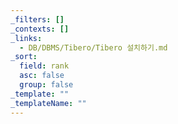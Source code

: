 ```yaml
---
_filters: []
_contexts: []
_links:
  - DB/DBMS/Tibero/Tibero 설치하기.md
_sort:
  field: rank
  asc: false
  group: false
_template: ""
_templateName: ""
---
```

